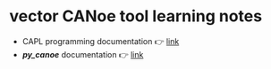 # vector CANoe tool learning notes

* CAPL programming documentation 👉 [link](./capl_basics/README.md)
* **_py_canoe_** documentation 👉 [link](./py_canoe_basics/README.md)